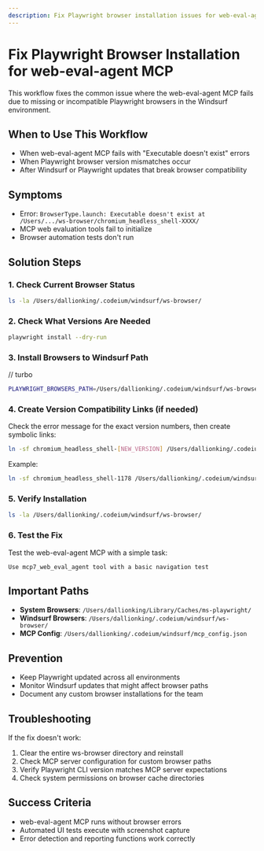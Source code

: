 ```yaml
---
description: Fix Playwright browser installation issues for web-eval-agent MCP in Windsurf
---
```


# Fix Playwright Browser Installation for web-eval-agent MCP

This workflow fixes the common issue where the web-eval-agent MCP fails due to missing or incompatible Playwright browsers in the Windsurf environment.

## When to Use This Workflow
- When web-eval-agent MCP fails with "Executable doesn't exist" errors
- When Playwright browser version mismatches occur
- After Windsurf or Playwright updates that break browser compatibility

## Symptoms
- Error: `BrowserType.launch: Executable doesn't exist at /Users/.../ws-browser/chromium_headless_shell-XXXX/`
- MCP web evaluation tools fail to initialize
- Browser automation tests don't run

## Solution Steps

### 1. Check Current Browser Status
```bash
ls -la /Users/dallionking/.codeium/windsurf/ws-browser/
```

### 2. Check What Versions Are Needed
```bash
playwright install --dry-run
```

### 3. Install Browsers to Windsurf Path
// turbo
```bash
PLAYWRIGHT_BROWSERS_PATH=/Users/dallionking/.codeium/windsurf/ws-browser playwright install chromium
```

### 4. Create Version Compatibility Links (if needed)
Check the error message for the exact version numbers, then create symbolic links:
```bash
ln -sf chromium_headless_shell-[NEW_VERSION] /Users/dallionking/.codeium/windsurf/ws-browser/chromium_headless_shell-[OLD_VERSION]
```

Example:
```bash
ln -sf chromium_headless_shell-1178 /Users/dallionking/.codeium/windsurf/ws-browser/chromium_headless_shell-1169
```

### 5. Verify Installation
```bash
ls -la /Users/dallionking/.codeium/windsurf/ws-browser/
```

### 6. Test the Fix
Test the web-eval-agent MCP with a simple task:
```
Use mcp7_web_eval_agent tool with a basic navigation test
```

## Important Paths
- **System Browsers**: `/Users/dallionking/Library/Caches/ms-playwright/`
- **Windsurf Browsers**: `/Users/dallionking/.codeium/windsurf/ws-browser/`
- **MCP Config**: `/Users/dallionking/.codeium/windsurf/mcp_config.json`

## Prevention
- Keep Playwright updated across all environments
- Monitor Windsurf updates that might affect browser paths
- Document any custom browser installations for the team

## Troubleshooting
If the fix doesn't work:
1. Clear the entire ws-browser directory and reinstall
2. Check MCP server configuration for custom browser paths
3. Verify Playwright CLI version matches MCP server expectations
4. Check system permissions on browser cache directories

## Success Criteria
- web-eval-agent MCP runs without browser errors
- Automated UI tests execute with screenshot capture
- Error detection and reporting functions work correctly
